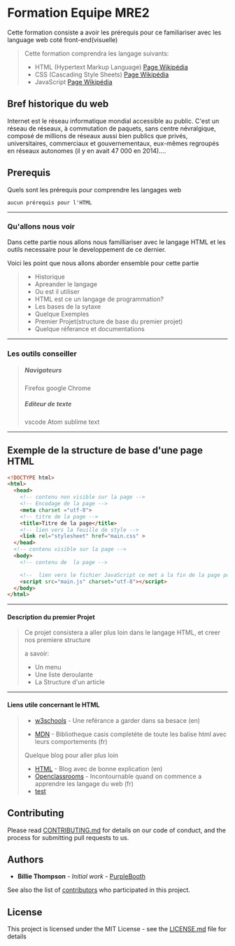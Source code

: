 # Formation Equipe MRE2

Cette formation consiste a avoir les prérequis pour ce familiariser avec les language web coté front-end(visuelle)

>Cette formation comprendra les langage suivants:
>- HTML (Hypertext Markup Language) [Page Wikipédia](https://fr.wikipedia.org/wiki/Hypertext_Markup_Language)
>- CSS (Cascading Style Sheets) [Page Wikipédia](https://fr.wikipedia.org/wiki/Feuilles_de_style_en_cascade)
>- JavaScript  [Page Wikipédia](https://fr.wikipedia.org/wiki/JavaScript)

## Bref historique du web

Internet est le réseau informatique mondial accessible au public. C'est un réseau de réseaux, à commutation de paquets, sans centre névralgique, composé de millions de réseaux aussi bien publics que privés, universitaires, commerciaux et gouvernementaux, eux-mêmes regroupés en réseaux autonomes (il y en avait 47 000 en 2014)....

## Prerequis

Quels sont les prérequis pour comprendre les langages web

```
aucun prérequis pour l'HTML

```
---
### Qu'allons nous voir

Dans cette partie nous allons nous familliariser avec le langage HTML et les outils necessaire pour le developpement de ce dernier.

Voici les point que nous allons aborder ensemble pour cette partie


>- Historique
>- Apreander le langage
>- Ou est il utiliser
>- HTML est ce un langage de programmation?
>- Les bases de la sytaxe
>- Quelque Exemples
>- Premier Projet(structure de base du premier projet)
>- Quelque réferance et documentations
---
### Les outils conseiller
>  ##### Navigateurs
>
>    Firefox
>    google Chrome
>
>  ##### Editeur de texte
>
>    vscode
>    Atom
>    sublime text

---
## Exemple de la structure de base d'une page HTML
```html
<!DOCTYPE html>
<html>
  <head>
    <!-- contenu non visible sur la page -->
    <!-- Encodage de la page -->
    <meta charset ="utf-8">
    <!-- titre de la page -->
    <title>Titre de la page</title>
    <!-- lien vers la feuille de style -->
    <link rel="stylesheet" href="main.css" >
  </head>
  <!-- contenu visible sur la page -->
  <body>
    <!-- contenu de  la page -->

    <!--  lien vers le fichier JavaScript ce met a la fin de la page pour eviter de bloquer de chargement de cette derniere et amoindrir les erreurs  -->
    <script src="main.js" charset="utf-8"></script>
  </body>
</html>
```

---
#### Description du premier Projet


>Ce projet consistera a aller plus loin dans le langage HTML, et creer nos premiere structure
>
>a savoir:
>
>  - Un menu
>  - Une liste deroulante
>  - La Structure d'un article
---

#### Liens utile concernant le HTML

>- [w3schools](https://www.w3schools.com/html/default.asp) - Une reférance a garder dans sa besace (en)
>
>- [MDN](https://developer.mozilla.org/fr/docs/Web/HTML) - Bibliotheque casis completéte de toute les balise html avec leurs comportements (fr)
>
>Quelque blog pour aller plus loin
>  - [HTML](https://html.com/) - Blog avec  de bonne explication (en)
>  - [Openclassrooms](https://openclassrooms.com/fr/courses/1603881-apprenez-a-creer-votre-site-web-avec-html5-et-css3) - Incontournable quand on commence a apprendre les langage du web (fr)
> - [test](./tutorial-starting.html)


## Contributing

Please read [CONTRIBUTING.md](https://gist.github.com/PurpleBooth/b24679402957c63ec426) for details on our code of conduct, and the process for submitting pull requests to us.

## Authors

* **Billie Thompson** - *Initial work* - [PurpleBooth](https://github.com/PurpleBooth)

See also the list of [contributors](https://github.com/your/project/contributors) who participated in this project.

## License

This project is licensed under the MIT License - see the [LICENSE.md](LICENSE.md) file for details

